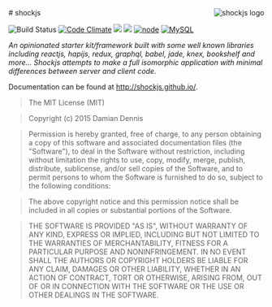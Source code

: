 <img align="right" alt="shockjs logo" src="http://shockjs.github.io/shockjs.svg">
# shockjs

![Build Status](https://travis-ci.org/shockjs/shockjs.svg)
[![Code Climate](https://codeclimate.com/github/shockjs/shockjs/badges/gpa.svg)](https://codeclimate.com/github/shockjs/shockjs)
<a href="https://codeclimate.com/github/shockjs/shockjs/coverage"><img src="https://codeclimate.com/github/shockjs/shockjs/badges/coverage.svg" /></a>
<a href="https://codeclimate.com/github/shockjs/shockjs"><img src="https://codeclimate.com/github/shockjs/shockjs/badges/issue_count.svg" /></a>
[![node](https://img.shields.io/badge/node-v5.5.0-blue.svg)]()
[![MySQL](https://img.shields.io/badge/MySQL-5.5-blue.svg)]()

*An opinionated starter kit/framework built with some well known libraries including reactjs, hapijs, redux, graphql, babel, jade, knex, bookshelf and more... Shockjs attempts to make a full isomorphic application with minimal differences between server and client code.*

Documentation can be found at http://shockjs.github.io/.

> The MIT License (MIT)

> Copyright (c) 2015 Damian Dennis

> Permission is hereby granted, free of charge, to any person obtaining a copy
> of this software and associated documentation files (the "Software"), to deal
> in the Software without restriction, including without limitation the rights
> to use, copy, modify, merge, publish, distribute, sublicense, and/or sell
> copies of the Software, and to permit persons to whom the Software is
> furnished to do so, subject to the following conditions:

> The above copyright notice and this permission notice shall be included in all
> copies or substantial portions of the Software.

> THE SOFTWARE IS PROVIDED "AS IS", WITHOUT WARRANTY OF ANY KIND, EXPRESS OR
> IMPLIED, INCLUDING BUT NOT LIMITED TO THE WARRANTIES OF MERCHANTABILITY,
> FITNESS FOR A PARTICULAR PURPOSE AND NONINFRINGEMENT. IN NO EVENT SHALL THE
> AUTHORS OR COPYRIGHT HOLDERS BE LIABLE FOR ANY CLAIM, DAMAGES OR OTHER
> LIABILITY, WHETHER IN AN ACTION OF CONTRACT, TORT OR OTHERWISE, ARISING FROM,
> OUT OF OR IN CONNECTION WITH THE SOFTWARE OR THE USE OR OTHER DEALINGS IN THE
> SOFTWARE.
